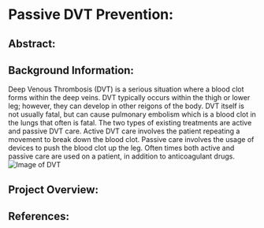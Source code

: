 # Passive DVT Prevention: 
## Abstract:
## Background Information:
Deep Venous Thrombosis (DVT) is a serious situation where a blood clot forms within the deep veins. DVT typically occurs within the thigh or lower leg; however, they can develop in other reigons of the body. DVT itself is not usually fatal, but can cause pulmonary embolism which is a blood clot in the lungs that often is fatal. The two types of existing treatments are active and passive DVT care. Active DVT care involves the patient repeating a movement to break down the blood clot. Passive care involves the usage of devices to push the blood clot up the leg. Often times both active and passive care are used on a patient, in addition to anticoagulant drugs. 
![Image of DVT](https://assets.aboutkidshealth.ca/AKHAssets/deep_vein_thrombosis_DVT_EN.jpg?renditionid=21)
## Project Overview:
## References:
